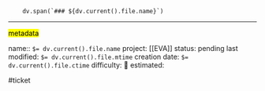 ```dataviewjs
	dv.span(`### ${dv.current().file.name}`)
```



---
<mark class="yellow">metadata</mark>

name:: `$= dv.current().file.name`
project: [[EVA]] 
status: pending
last modified: `$= dv.current().file.mtime`
creation date: `$= dv.current().file.ctime`
difficulty: 🔴
estimated: 

#ticket


